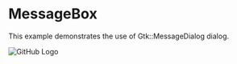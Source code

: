 # MessageBox

This example demonstrates the use of Gtk::MessageDialog dialog.

![GitHub Logo](../../docs/Pictures/MessageBox.png)
